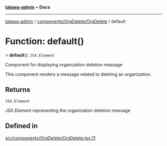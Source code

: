 [**talawa-admin**](../../../../README.md) • **Docs**

***

[talawa-admin](../../../../modules.md) / [components/OrgDelete/OrgDelete](../README.md) / default

# Function: default()

\> **default**(): `JSX.Element`

Component for displaying organization deletion message

This component renders a message related to deleting an organization.

## Returns

`JSX.Element`

JSX.Element representing the organization deletion message

## Defined in

[src/components/OrgDelete/OrgDelete.tsx:11](https://github.com/PalisadoesFoundation/talawa-admin/blob/84f5af8b3720f5b290ac28bcfd7071c13e1f93aa/src/components/OrgDelete/OrgDelete.tsx#L11)
